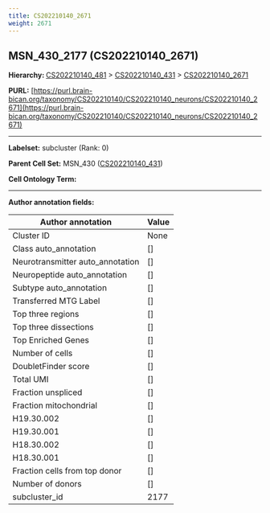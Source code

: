 ```yaml
---
title: CS202210140_2671
weight: 2671
---
```

## MSN_430_2177 (CS202210140_2671)
<b>Hierarchy: </b>
[CS202210140_481](../CS202210140_481) >
[CS202210140_431](../CS202210140_431) >
[CS202210140_2671](../CS202210140_2671)

**PURL:** [https://purl.brain-bican.org/taxonomy/CS202210140/CS202210140_neurons/CS202210140_2671](https://purl.brain-bican.org/taxonomy/CS202210140/CS202210140_neurons/CS202210140_2671)

---


**Labelset:** subcluster (Rank: 0)

**Parent Cell Set:** MSN_430 ([CS202210140_431](../CS202210140_431))



**Cell Ontology Term:** 

[MARKER GENES.]: #


---

[TRANSFERRED ANNOTATIONS.]: #


[AUTHOR ANNOTATION FIELDS.]: #


**Author annotation fields:**

| Author annotation | Value |
|-------------------|-------|
|Cluster ID|None|
|Class auto_annotation|[]|
|Neurotransmitter auto_annotation|[]|
|Neuropeptide auto_annotation|[]|
|Subtype auto_annotation|[]|
|Transferred MTG Label|[]|
|Top three regions|[]|
|Top three dissections|[]|
|Top Enriched Genes|[]|
|Number of cells|[]|
|DoubletFinder score|[]|
|Total UMI|[]|
|Fraction unspliced|[]|
|Fraction mitochondrial|[]|
|H19.30.002|[]|
|H19.30.001|[]|
|H18.30.002|[]|
|H18.30.001|[]|
|Fraction cells from top donor|[]|
|Number of donors|[]|
|subcluster_id|2177|
